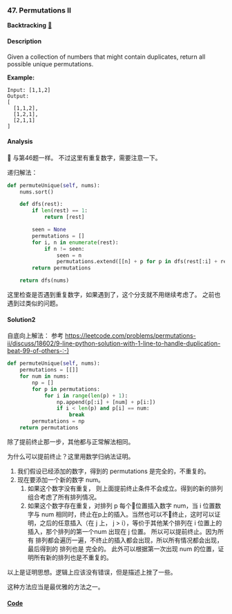 ### 47. Permutations II

**Backtracking**    [🧡](https://leetcode.com/problems/permutations-ii)    

#### Description

Given a collection of numbers that might contain duplicates, return all possible unique permutations.

**Example:**

```
Input: [1,1,2]
Output:
[
  [1,1,2],
  [1,2,1],
  [2,1,1]
]
```

#### Analysis

与第46题一样。 不过这里有重复数字，需要注意一下。

递归解法：

```python
def permuteUnique(self, nums):
    nums.sort()

    def dfs(rest):
        if len(rest) == 1:
            return [rest]

        seen = None
        permutations = []
        for i, n in enumerate(rest):
            if n != seen:
                seen = n
                permutations.extend([[n] + p for p in dfs(rest[:i] + rest[i+1:])])
        return permutations

    return dfs(nums)
```

这里检查是否遇到重复数字，如果遇到了，这个分支就不用继续考虑了。 之前也遇到过类似的问题。


#### Solution2

自底向上解法： 参考 <https://leetcode.com/problems/permutations-ii/discuss/18602/9-line-python-solution-with-1-line-to-handle-duplication-beat-99-of-others-:-)>

```python
def permuteUnique(self, nums):
    permutations = [[]]
    for num in nums:
        np = []
        for p in permutations:
            for i in range(len(p) + 1):
                np.append(p[:i] + [num] + p[i:])
                if i < len(p) and p[i] == num:
                    break
        permutations = np
    return permutations
```

除了提前终止那一步，其他都与正常解法相同。

为什么可以提前终止？这里用数学归纳法证明。

1. 我们假设已经添加的数字，得到的 permutations 是完全的，不重复的。
2. 现在要添加一个新的数字 num。
    1. 如果这个数字没有重复， 则上面提前终止条件不会成立。得到的新的排列组合考虑了所有排列情况。
    2. 如果这个数字存在重复，对排列 p 每个位置插入数字 num，当 i 位置数字与 num 相同时，终止在p上的插入。当然也可以不终止，这时可以证明，之后的任意插入（在 j 上， j > i），等价于其他某个排列在 i 位置上的插入，那个排列的第一个num 出现在 j 位置。 所以可以提前终止。因为所有 排列都会遍历一遍，不终止的插入都会出现，所以所有情况都会出现，最后得到的 排列也是 完全的。 此外可以根据第一次出现 num 的位置，证明所有新的排列也是不重复的。

以上是证明思想。逻辑上应该没有错误，但是描述上挫了一些。

这种方法应当是最优雅的方法之一。

#### [Code](../python/47.%20Permutations%20II.py)
